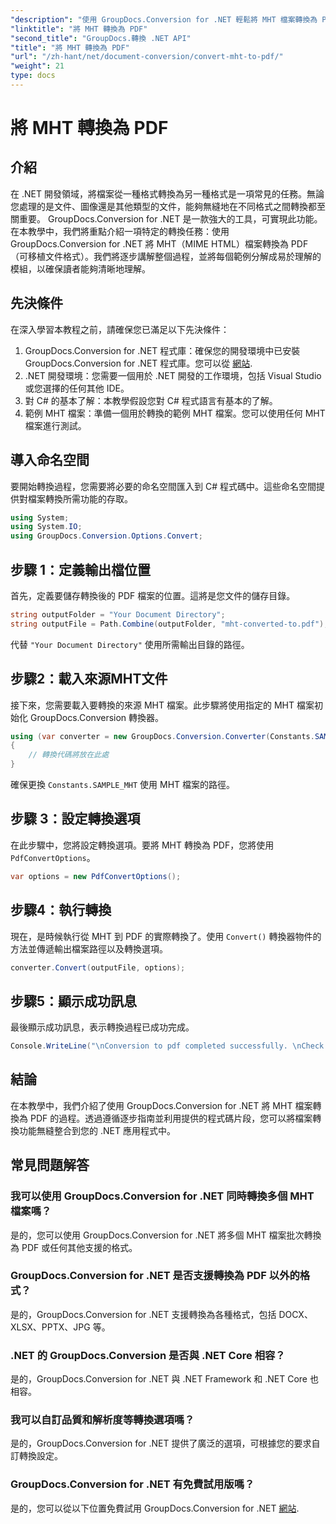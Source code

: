 ```yaml
---
"description": "使用 GroupDocs.Conversion for .NET 輕鬆將 MHT 檔案轉換為 PDF。按照我們的逐步指南，將其無縫整合到您的 .NET 應用程式中。"
"linktitle": "將 MHT 轉換為 PDF"
"second_title": "GroupDocs.轉換 .NET API"
"title": "將 MHT 轉換為 PDF"
"url": "/zh-hant/net/document-conversion/convert-mht-to-pdf/"
"weight": 21
type: docs
---
```

# 將 MHT 轉換為 PDF

## 介紹
在 .NET 開發領域，將檔案從一種格式轉換為另一種格式是一項常見的任務。無論您處理的是文件、圖像還是其他類型的文件，能夠無縫地在不同格式之間轉換都至關重要。 GroupDocs.Conversion for .NET 是一款強大的工具，可實現此功能。
在本教學中，我們將重點介紹一項特定的轉換任務：使用 GroupDocs.Conversion for .NET 將 MHT（MIME HTML）檔案轉換為 PDF（可移植文件格式）。我們將逐步講解整個過程，並將每個範例分解成易於理解的模組，以確保讀者能夠清晰地理解。
## 先決條件
在深入學習本教程之前，請確保您已滿足以下先決條件：
1. GroupDocs.Conversion for .NET 程式庫：確保您的開發環境中已安裝 GroupDocs.Conversion for .NET 程式庫。您可以從 [網站](https://releases。groupdocs.com/conversion/net/).
2. .NET 開發環境：您需要一個用於 .NET 開發的工作環境，包括 Visual Studio 或您選擇的任何其他 IDE。
3. 對 C# 的基本了解：本教學假設您對 C# 程式語言有基本的了解。
4. 範例 MHT 檔案：準備一個用於轉換的範例 MHT 檔案。您可以使用任何 MHT 檔案進行測試。

## 導入命名空間
要開始轉換過程，您需要將必要的命名空間匯入到 C# 程式碼中。這些命名空間提供對檔案轉換所需功能的存取。
```csharp
using System;
using System.IO;
using GroupDocs.Conversion.Options.Convert;
```
## 步驟 1：定義輸出檔位置
首先，定義要儲存轉換後的 PDF 檔案的位置。這將是您文件的儲存目錄。
```csharp
string outputFolder = "Your Document Directory";
string outputFile = Path.Combine(outputFolder, "mht-converted-to.pdf");
```
代替 `"Your Document Directory"` 使用所需輸出目錄的路徑。
## 步驟2：載入來源MHT文件
接下來，您需要載入要轉換的來源 MHT 檔案。此步驟將使用指定的 MHT 檔案初始化 GroupDocs.Conversion 轉換器。
```csharp
using (var converter = new GroupDocs.Conversion.Converter(Constants.SAMPLE_MHT))
{
    // 轉換代碼將放在此處
}
```
確保更換 `Constants.SAMPLE_MHT` 使用 MHT 檔案的路徑。
## 步驟 3：設定轉換選項
在此步驟中，您將設定轉換選項。要將 MHT 轉換為 PDF，您將使用 `PdfConvertOptions`。
```csharp
var options = new PdfConvertOptions();
```
## 步驟4：執行轉換
現在，是時候執行從 MHT 到 PDF 的實際轉換了。使用 `Convert()` 轉換器物件的方法並傳遞輸出檔案路徑以及轉換選項。
```csharp
converter.Convert(outputFile, options);
```
## 步驟5：顯示成功訊息
最後顯示成功訊息，表示轉換過程已成功完成。
```csharp
Console.WriteLine("\nConversion to pdf completed successfully. \nCheck output in {0}", outputFolder);
```

## 結論
在本教學中，我們介紹了使用 GroupDocs.Conversion for .NET 將 MHT 檔案轉換為 PDF 的過程。透過遵循逐步指南並利用提供的程式碼片段，您可以將檔案轉換功能無縫整合到您的 .NET 應用程式中。
## 常見問題解答
### 我可以使用 GroupDocs.Conversion for .NET 同時轉換多個 MHT 檔案嗎？
是的，您可以使用 GroupDocs.Conversion for .NET 將多個 MHT 檔案批次轉換為 PDF 或任何其他支援的格式。
### GroupDocs.Conversion for .NET 是否支援轉換為 PDF 以外的格式？
是的，GroupDocs.Conversion for .NET 支援轉換為各種格式，包括 DOCX、XLSX、PPTX、JPG 等。
### .NET 的 GroupDocs.Conversion 是否與 .NET Core 相容？
是的，GroupDocs.Conversion for .NET 與 .NET Framework 和 .NET Core 也相容。
### 我可以自訂品質和解析度等轉換選項嗎？
是的，GroupDocs.Conversion for .NET 提供了廣泛的選項，可根據您的要求自訂轉換設定。
### GroupDocs.Conversion for .NET 有免費試用版嗎？
是的，您可以從以下位置免費試用 GroupDocs.Conversion for .NET [網站](https://releases。groupdocs.com/).